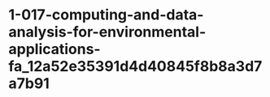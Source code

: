 # 1-017-computing-and-data-analysis-for-environmental-applications-fa_12a52e35391d4d40845f8b8a3d7a7b91